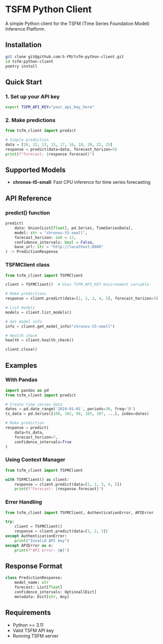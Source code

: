# TSFM Python Client

A simple Python client for the TSFM (Time Series Foundation Model) Inference Platform.

## Installation

```bash
git clone git@github.com:S-FM/tsfm-python-client.git
cd tsfm-python-client
poetry install
```

## Quick Start

### 1. Set up your API key

```bash
export TSFM_API_KEY="your_api_key_here"
```

### 2. Make predictions

```python
from tsfm_client import predict

# Simple prediction
data = [10, 12, 13, 15, 17, 16, 18, 20, 22, 25]
response = predict(data=data, forecast_horizon=5)
print(f"Forecast: {response.forecast}")
```

## Supported Models

- **chronos-t5-small**: Fast CPU inference for time series forecasting

## API Reference

### predict() function

```python
predict(
    data: Union[List[float], pd.Series, TimeSeriesData],
    model: str = "chronos-t5-small",
    forecast_horizon: int = 12,
    confidence_intervals: bool = False,
    base_url: str = "http://localhost:8000"
) -> PredictionResponse
```

### TSFMClient class

```python
from tsfm_client import TSFMClient

client = TSFMClient()  # Uses TSFM_API_KEY environment variable

# Make predictions
response = client.predict(data=[1, 2, 3, 4, 5], forecast_horizon=3)

# List models
models = client.list_models()

# Get model info
info = client.get_model_info("chronos-t5-small")

# Health check
health = client.health_check()

client.close()
```

## Examples

### With Pandas

```python
import pandas as pd
from tsfm_client import predict

# Create time series data
dates = pd.date_range('2024-01-01', periods=30, freq='D')
ts_data = pd.Series([100, 102, 98, 105, 107, ...], index=dates)

# Make prediction
response = predict(
    data=ts_data,
    forecast_horizon=7,
    confidence_intervals=True
)
```

### Using Context Manager

```python
from tsfm_client import TSFMClient

with TSFMClient() as client:
    response = client.predict(data=[1, 2, 3, 4, 5])
    print(f"Forecast: {response.forecast}")
```

### Error Handling

```python
from tsfm_client import TSFMClient, AuthenticationError, APIError

try:
    client = TSFMClient()
    response = client.predict(data=[1, 2, 3])
except AuthenticationError:
    print("Invalid API key")
except APIError as e:
    print(f"API error: {e}")
```

## Response Format

```python
class PredictionResponse:
    model_name: str
    forecast: List[float]
    confidence_intervals: Optional[Dict]
    metadata: Dict[str, Any]
```

## Requirements

- Python >= 3.11
- Valid TSFM API key
- Running TSFM server
